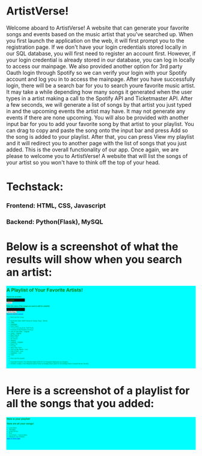 # ArtistVerse!

Welcome aboard to ArtistVerse! A website that can generate your favorite songs and events based on the music artist that you've searched up. When you first launch the application on the web, it will first prompt you to the registration page. If we don't have your login credentials stored locally in our SQL database, you will first need to register an account first. However, if your login credential is already stored in our database, you can log in locally to access our mainpage. We also provided another option for 3rd party Oauth login through Spotify so we can verify your login with your Spotify account and log you in to access the mainpage. After you have successfully login, there will be a search bar for you to search youre favorite music artist. It may take a while depending how many songs it generated when the user types in a artist making a call to the Spotify API and Ticketmaster API. After a few seconds, we will generate a list of songs by that artist you just typed in and the upcoming events the artist may have. It may not generate any events if there are none upcoming. You will also be provided with another input bar for you to add your favorite song by that artist to your playlist. You can drag to copy and paste the song onto the input bar and press Add so the song is added to your playlist. After that, you can press View my playlist and it will redirect you to another page with the list of songs that you just added. This is the overall functionality of our app. Once again, we are please to welcome you to ArtistVerse! A website that will list the songs of your artist so you won't have to think off the top of your head.

# Techstack: 
### Frontend: HTML, CSS, Javascript
### Backend: Python(Flask), MySQL

# Below is a screenshot of what the results will show when you search an artist:
![Description of the image](website.png)

# Here is a screenshot of a playlist for all the songs that you added:
![Description of the image](playlist.png)
